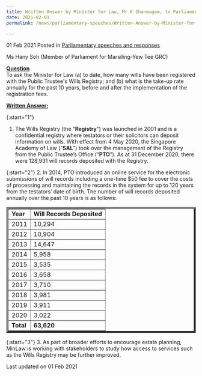 ```yaml
---
title: Written Answer by Minister for Law, Mr K Shanmugam, to Parliamentary Question on Number of Wills Registered with Public Trustee’s Wills Registry Annually for Past 10 Years Before and After Implementation of Registration Fees 
date: 2021-02-01
permalink: /news/parliamentary-speeches/Written-Answer-by-Minister-for-Law-Mr-K-Shanmugam-to-PQ-on-public-trustee-wills-registry-past-10-years

---
```


01 Feb 2021 Posted in [Parliamentary speeches and responses](/news/parliamentary-speeches)

Ms Hany Soh (Member of Parliament for Marsiling-Yew Tee GRC) 

**<b><u>Question</u></b>**  
To ask the Minister for Law (a) to date, how many  wills have been registered with the Public Trustee's Wills Registry;	and (b) what is the take-up rate annually for the past 10 years, before and after the implementation of the registration fees.

**<b><u>Written Answer:</u></b>**  

{:start="1"}
1. The Wills Registry (the “<b>Registry</b>”) was launched in 2001 and is a confidential registry where testators or their solicitors can deposit information on wills. With effect from 4 May 2020, the Singapore Academy of Law (“<b>SAL</b>”) took over the management of the Registry from the Public Trustee’s Office (“<b>PTO</b>”).  As at 31 December 2020, there were 128,931 will records deposited with the Registry. 

{:start="2"}
2. In 2014, PTO introduced an online service for the electronic submissions of will records including a one-time $50 fee to cover the costs of processing and maintaining the records in the system for up to 120 years from the testators’ date of birth. The number of will records deposited annually over the past 10 years is as follows: 

<TABLE BORDER="5">
<TR>  
<TD><b>Year</b></TD>  
<TD><b>Will Records Deposited</b></TD>
<TR> 
<TD>2011</TD>
<TD>10,294</TD>
</TR> 
<TD>2012</TD>  
<TD>10,904</TD>
<TR> 
<TD>2013</TD>
<TD>14,647</TD>
</TR> 
<TR> 
<TD>2014</TD>
<TD>5,958</TD>
</TR> 
<TR> 
<TD>2015</TD>
<TD>3,535</TD>
</TR> 
<TR> 
<TD>2016</TD>
<TD>3,658</TD>
</TR> 
<TR> 
<TD>2017</TD>
<TD>3,710</TD>
</TR> 
<TR> 
<TD>2018</TD>
<TD>3,981</TD>
</TR> 
<TR> 
<TD>2019</TD>
<TD>3,911</TD>
</TR> 
<TR> 
<TD>2020</TD>
<TD>3,022</TD>
</TR> 
<TR> 
<TD><b>Total</b></TD>
<TD><b>63,620</b></TD>
</TR> 
</TR>  
</TABLE>

{:start="3"}
3. As part of broader efforts to encourage estate planning, MinLaw is working with stakeholders to study how access to services such as the Wills Registry may be further improved.


<p class="right-side-updated">Last updated on 01 Feb 2021</p>
